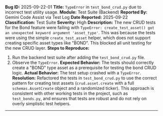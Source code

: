 **Bug ID:** 2025-09-22-01
**Title:** `TypeError` in `test_bond_crud.py` due to incorrect test utility usage.
**Module:** Test Suite (Backend)
**Reported By:** Gemini Code Assist via Test Log
**Date Reported:** 2025-09-22
**Classification:** Test Suite
**Severity:** High
**Description:**
The new CRUD tests for the Bond feature were failing with `TypeError: create_test_asset() got an unexpected keyword argument 'asset_type'`. This was because the tests were using the simple `create_test_asset` helper, which does not support creating specific asset types like "BOND". This blocked all unit testing for the new CRUD layer.
**Steps to Reproduce:**
1. Run the backend test suite after adding the `test_bond_crud.py` file.
2. Observe the `TypeError`.
**Expected Behavior:**
The tests should correctly create a "BOND" type asset as a prerequisite for testing the bond CRUD logic.
**Actual Behavior:**
The test setup crashed with a `TypeError`.
**Resolution:**
Refactored the tests in `test_bond_crud.py` to use the correct pattern for creating test assets (`crud.asset.create` with a full `schemas.AssetCreate` object and a randomized ticker). This approach is consistent with other working tests in the project, such as `test_bonds.py`, and ensures that tests are robust and do not rely on overly simplistic test helpers.

---